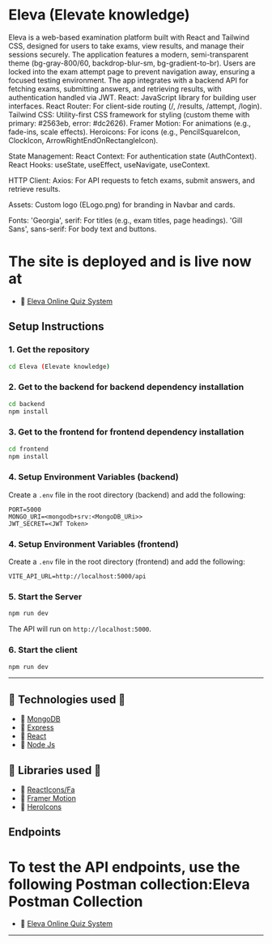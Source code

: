# Eleva (Elevate knowledge)

Eleva is a web-based examination platform built with React and Tailwind CSS, designed for users to take exams, view results, and manage their sessions securely. The application features a modern, semi-transparent theme (bg-gray-800/60, backdrop-blur-sm, bg-gradient-to-br). Users are locked into the exam attempt page to prevent navigation away, ensuring a focused testing environment. The app integrates with a backend API for fetching exams, submitting answers, and retrieving results, with authentication handled via JWT.
React: JavaScript library for building user interfaces.
React Router: For client-side routing (/, /results, /attempt, /login).
Tailwind CSS: Utility-first CSS framework for styling (custom theme with primary: #2563eb, error: #dc2626).
Framer Motion: For animations (e.g., fade-ins, scale effects).
Heroicons: For icons (e.g., PencilSquareIcon, ClockIcon, ArrowRightEndOnRectangleIcon).

State Management:
React Context: For authentication state (AuthContext).
React Hooks: useState, useEffect, useNavigate, useContext.


HTTP Client:
Axios: For API requests to fetch exams, submit answers, and retrieve results.


Assets:
Custom logo (ELogo.png) for branding in Navbar and cards.


Fonts:
'Georgia', serif: For titles (e.g., exam titles, page headings).
'Gill Sans', sans-serif: For body text and buttons.

# The site is deployed and is live now at 
 - 📱 [Eleva Online Quiz System]()

## Setup Instructions

### **1. Get the repository**
```sh
cd Eleva (Elevate knowledge)
```

### **2. Get to the backend for backend dependency installation**
```sh
cd backend
npm install
```

### **3. Get to the frontend for frontend dependency installation**
```sh
cd frontend
npm install
```

### **4. Setup Environment Variables (backend)**
Create a `.env` file in the root directory (backend) and add the following:
```env
PORT=5000
MONGO_URI=<mongodb+srv:<MongoDB_URi>>
JWT_SECRET=<JWT Token>
```

### **4. Setup Environment Variables (frontend)**
Create a `.env` file in the root directory (frontend) and add the following:
```env
VITE_API_URL=http://localhost:5000/api
```

### **5. Start the Server**
```sh
npm run dev
```
The API will run on `http://localhost:5000`.

### **6. Start the client**
```sh
npm run dev
```

---

## 🚀 Technologies used 🚀

 - 📱 [MongoDB](https://www.mongodb.com/)
 - 📱 [Express](https://expressjs.com/)
 - 📱 [React](https://react.dev/)
 - 📱 [Node Js](https://nodejs.org/en)

 ## 🚀 Libraries used 🚀

 - 📱 [ReactIcons/Fa](https://www.npmjs.com/package/react-icons)
 - 📱 [Framer Motion](https://motion.dev/docs/react)
 - 📱 [HeroIcons](https://heroicons.com/)

## Endpoints

# To test the API endpoints, use the following Postman collection:Eleva Postman Collection
 - 📱 [Eleva Online Quiz System](https://.postman.co/workspace/My-Workspace~3e05d1cc-7d21-4e88-8d55-ddba4f855d13/collection/33331251-af223994-7423-4009-9eed-4b2679737ce0?action=share&creator=33331251)
---
